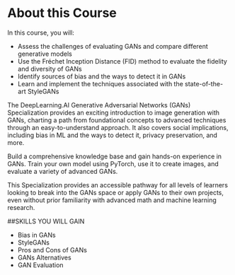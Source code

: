 # About this Course

In this course, you will:

* Assess the challenges of evaluating GANs and compare different generative models
* Use the Fréchet Inception Distance (FID) method to evaluate the fidelity and diversity of GANs
* Identify sources of bias and the ways to detect it in GANs
* Learn and implement the techniques associated with the state-of-the-art StyleGANs

The DeepLearning.AI Generative Adversarial Networks (GANs) Specialization provides an exciting introduction to image generation with GANs, charting a path from foundational concepts to advanced techniques through an easy-to-understand approach. It also covers social implications, including bias in ML and the ways to detect it, privacy preservation, and more.

Build a comprehensive knowledge base and gain hands-on experience in GANs. Train your own model using PyTorch, use it to create images, and evaluate a variety of advanced GANs. 

This Specialization provides an accessible pathway for all levels of learners looking to break into the GANs space or apply GANs to their own projects, even without prior familiarity with advanced math and machine learning research.

##SKILLS YOU WILL GAIN

* Bias in GANs
* StyleGANs
* Pros and Cons of GANs
* GANs Alternatives
* GAN Evaluation